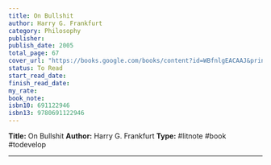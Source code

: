 ```yaml
---
title: On Bullshit
author: Harry G. Frankfurt
category: Philosophy
publisher: 
publish_date: 2005
total_page: 67
cover_url: "https://books.google.com/books/content?id=WBfnlgEACAAJ&printsec=frontcover&img=1&zoom=1&source=gbs_api"
status: To Read
start_read_date: 
finish_read_date: 
my_rate: 
book_note: 
isbn10: 691122946
isbn13: 9780691122946
---
```

**Title:** On Bullshit
**Author:** Harry G. Frankfurt
**Type:** #litnote #book #todevelop 

---
